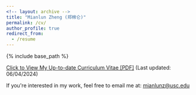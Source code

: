 ```yaml
---
<!-- layout: archive -->
title: "Mianlun Zheng (郑棉仑)"
permalink: /cv/
author_profile: true
redirect_from:
  - /resume
---
```


{% include base_path %}

[Click to View My Up-to-date Curriculum Vitae [PDF]](/files/CV_06_04.pdf) (Last updated: 06/04/2024)

If you're interested in my work, feel free to email me at: mianlunz@usc.edu
